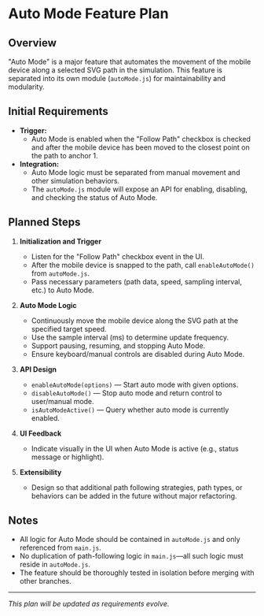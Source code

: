 # Auto Mode Feature Plan

## Overview
"Auto Mode" is a major feature that automates the movement of the mobile device along a selected SVG path in the simulation. This feature is separated into its own module (`autoMode.js`) for maintainability and modularity.

## Initial Requirements
- **Trigger:**
  - Auto Mode is enabled when the "Follow Path" checkbox is checked and after the mobile device has been moved to the closest point on the path to anchor 1.
- **Integration:**
  - Auto Mode logic must be separated from manual movement and other simulation behaviors.
  - The `autoMode.js` module will expose an API for enabling, disabling, and checking the status of Auto Mode.

## Planned Steps
1. **Initialization and Trigger**
    - Listen for the "Follow Path" checkbox event in the UI.
    - After the mobile device is snapped to the path, call `enableAutoMode()` from `autoMode.js`.
    - Pass necessary parameters (path data, speed, sampling interval, etc.) to Auto Mode.

2. **Auto Mode Logic**
    - Continuously move the mobile device along the SVG path at the specified target speed.
    - Use the sample interval (ms) to determine update frequency.
    - Support pausing, resuming, and stopping Auto Mode.
    - Ensure keyboard/manual controls are disabled during Auto Mode.

3. **API Design**
    - `enableAutoMode(options)` — Start auto mode with given options.
    - `disableAutoMode()` — Stop auto mode and return control to user/manual mode.
    - `isAutoModeActive()` — Query whether auto mode is currently enabled.

4. **UI Feedback**
    - Indicate visually in the UI when Auto Mode is active (e.g., status message or highlight).

5. **Extensibility**
    - Design so that additional path following strategies, path types, or behaviors can be added in the future without major refactoring.

## Notes
- All logic for Auto Mode should be contained in `autoMode.js` and only referenced from `main.js`.
- No duplication of path-following logic in `main.js`—all such logic must reside in `autoMode.js`.
- The feature should be thoroughly tested in isolation before merging with other branches.

---

*This plan will be updated as requirements evolve.*
